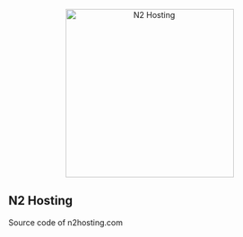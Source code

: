<p align="center">
  <img width="300" src="https://drive.google.com/u/0/uc?id=1IRtv-mYXc0lU9mihxfnNF_CoWTYVUBTr" alt="N2 Hosting" />
</p>

## N2 Hosting
Source code of n2hosting.com

